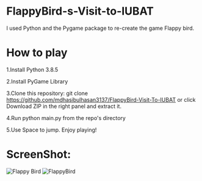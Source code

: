# FlappyBird-s-Visit-to-IUBAT

I used Python and the Pygame package to re-create the game Flappy bird.

# How to play

1.Install Python 3.8.5

2.Install PyGame Library

3.Clone this repository: git clone https://github.com/mdhasibulhasan3137/FlappyBird-Visit-To-IUBAT or click Download ZIP in the right panel and extract it.

4.Run python main.py from the repo's directory

5.Use Space to jump. Enjoy playing!

# ScreenShot:

![Flappy Bird](https://user-images.githubusercontent.com/41125795/110040360-e6612c00-7d6c-11eb-903c-383818f84e44.JPG)
![FlappyBird](https://user-images.githubusercontent.com/41125795/110040925-b9614900-7d6d-11eb-9d87-94b5c993117f.JPG)
